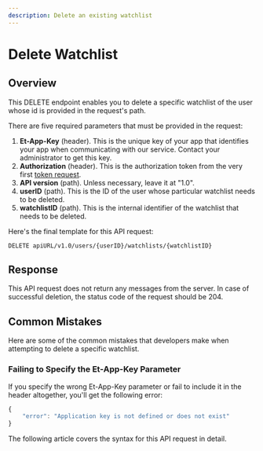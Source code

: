 ```yaml
---
description: Delete an existing watchlist
---
```


# Delete Watchlist

## Overview

This DELETE endpoint enables you to delete a specific watchlist of the user whose id is provided in the request's path.

There are five required parameters that must be provided in the request:

1. **Et-App-Key** \(header\). This is the unique key of your app that identifies your app when communicating with our service. Contact your administrator to get this key.
2. **Authorization** \(header\). This is the authorization token from the very first [token request](../../authentication/requesting-tokens/).
3. **API version** \(path\). Unless necessary, leave it at "1.0".
4. **userID** \(path\). This is the ID of the user whose particular watchlist needs to be deleted.
5. **watchlistID** \(path\). This is the internal identifier of the watchlist that needs to be deleted.

Here's the final template for this API request:

```text
DELETE apiURL/v1.0/users/{userID}/watchlists/{watchlistID}
```

## Response

This API request does not return any messages from the server. In case of successful deletion, the status code of the request should be 204.

## Common Mistakes

Here are some of the common mistakes that developers make when attempting to delete a specific watchlist.

### Failing to Specify the Et-App-Key Parameter

If you specify the wrong Et-App-Key parameter or fail to include it in the header altogether, you'll get the following error:

```javascript
{
    "error": "Application key is not defined or does not exist"
}
```

The following article covers the syntax for this API request in detail.

